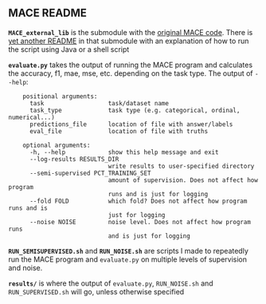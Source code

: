 ## MACE README

**`MACE_external_lib`** is the submodule with the [original MACE code](https://github.com/dirkhovy/MACE). There is [yet another README](https://github.com/dirkhovy/MACE/blob/5b5cf1c9539b78f21e437f931438f8be17f319fb/README.md) in that submodule with an explanation of how to run the script using Java or a shell script

**`evaluate.py`** takes the output of running the MACE program and calculates the accuracy, f1, mae, mse, etc. depending on the task type. The output of `--help`:

```
    positional arguments:
      task                  task/dataset name
      task_type             task type (e.g. categorical, ordinal, numerical...)
      predictions_file      location of file with answer/labels
      eval_file             location of file with truths

    optional arguments:
      -h, --help            show this help message and exit
      --log-results RESULTS_DIR
                            write results to user-specified directory
      --semi-supervised PCT_TRAINING_SET
                            amount of supervision. Does not affect how program
                            runs and is just for logging
      --fold FOLD           which fold? Does not affect how program runs and is
                            just for logging
      --noise NOISE         noise level. Does not affect how program runs 
                            and is just for logging
```

**`RUN_SEMISUPERVISED.sh`** and **`RUN_NOISE.sh`** are scripts I made to repeatedly run the MACE program and `evaluate.py` on multiple levels of supervision and noise.

**`results/`** is where the output of `evaluate.py`, `RUN_NOISE.sh` and `RUN_SUPERVISED.sh` will go, unless otherwise specified